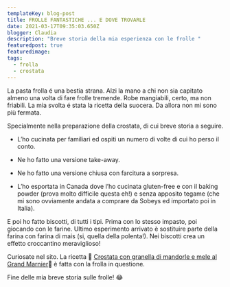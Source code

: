```yaml
---
templateKey: blog-post
title: FROLLE FANTASTICHE ... E DOVE TROVARLE
date: 2021-03-17T09:35:03.650Z
blogger: Claudia
description: "Breve storia della mia esperienza con le frolle "
featuredpost: true
featuredimage:
tags:
  - frolla
  - crostata
---
```

La pasta frolla é una bestia strana.  Alzi la mano a chi non sia capitato almeno una volta di fare frolle tremende. Robe mangiabili, certo, ma non friabili. La mia svolta é stata la ricetta della suocera. Da allora non mi sono più fermata. 

Specialmente nella preparazione della crostata, di cui breve storia a seguire.

* L’ho cucinata per familiari ed ospiti un numero di volte di cui ho perso il conto.
* Ne ho fatto una versione take-away.

* Ne ho fatto una versione chiusa con farcitura a sorpresa.

* L’ho esportata in Canada dove l’ho cucinata gluten-free e con il baking powder (prova molto difficile questa eh!) e senza apposito tegame (che mi sono ovviamente andata a comprare da Sobeys ed importato poi in Italia).

E poi ho fatto biscotti, di tutti i tipi.  Prima con lo stesso impasto, poi giocando con le farine. Ultimo esperimento arrivato è sostituire parte della farina con farina di mais (si, quella della polenta!). Nei biscotti crea un effetto croccantino meraviglioso!

Curiosate nel sito.  La ricetta 🥧  [Crostata con granella di mandorle e mele al Grand Marnier](/recipes/2021-02-16-crostata-alle-mele/)🥧   è fatta con la frolla in questione.

Fine delle mia breve storia sulle frolle! 😂